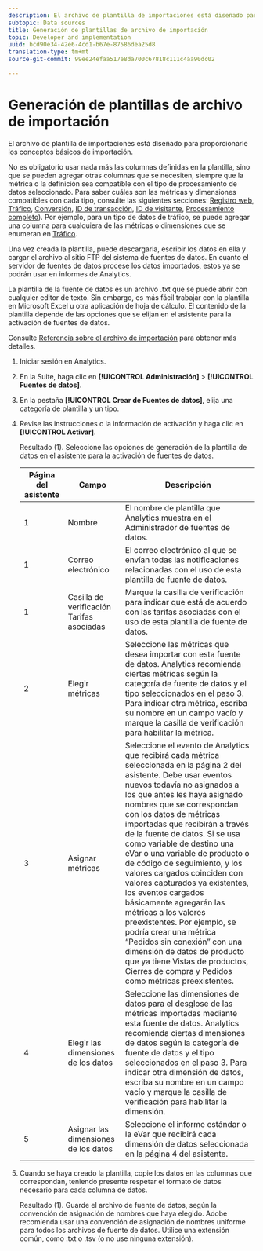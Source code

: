 ```yaml
---
description: El archivo de plantilla de importaciones está diseñado para proporcionarle los conceptos básicos de importación.
subtopic: Data sources
title: Generación de plantillas de archivo de importación
topic: Developer and implementation
uuid: bcd90e34-42e6-4cd1-b67e-87586dea25d8
translation-type: tm+mt
source-git-commit: 99ee24efaa517e8da700c67818c111c4aa90dc02

---
```



# Generación de plantillas de archivo de importación

El archivo de plantilla de importaciones está diseñado para proporcionarle los conceptos básicos de importación.

No es obligatorio usar nada más las columnas definidas en la plantilla, sino que se pueden agregar otras columnas que se necesiten, siempre que la métrica o la definición sea compatible con el tipo de procesamiento de datos seleccionado. Para saber cuáles son las métricas y dimensiones compatibles con cada tipo, consulte las siguientes secciones: [Registro web](/help/import/c-data-sources/c-datasrc-types/datasrc-web-log.md), [Tráfico](/help/import/c-data-sources/c-datasrc-types/datasrc-traffic.md), [Conversión](/help/import/c-data-sources/c-datasrc-types/datasrc-conversion.md), [ID de transacción](/help/import/c-data-sources/c-datasrc-types/datasrc-transactionid.md), [ID de visitante](/help/import/c-data-sources/c-datasrc-types/datasrc-visitorid.md), [Procesamiento completo](/help/import/c-data-sources/c-datasrc-types/datasrc-full-processing.md)). Por ejemplo, para un tipo de datos de tráfico, se puede agregar una columna para cualquiera de las métricas o dimensiones que se enumeran en [Tráfico](/help/import/c-data-sources/c-datasrc-types/datasrc-traffic.md).

Una vez creada la plantilla, puede descargarla, escribir los datos en ella y cargar el archivo al sitio FTP del sistema de fuentes de datos. En cuanto el servidor de fuentes de datos procese los datos importados, estos ya se podrán usar en informes de Analytics.

La plantilla de la fuente de datos es un archivo .txt que se puede abrir con cualquier editor de texto. Sin embargo, es más fácil trabajar con la plantilla en Microsoft Excel u otra aplicación de hoja de cálculo. El contenido de la plantilla depende de las opciones que se elijan en el asistente para la activación de fuentes de datos.

Consulte [Referencia sobre el archivo de importación](/help/import/c-data-sources/datasrc-template/datasrc-import-file-reference.md) para obtener más detalles.

1. Iniciar sesión en Analytics.
1. En la Suite, haga clic en **[!UICONTROL Administración]** > **[!UICONTROL Fuentes de datos]**.
1. En la pestaña **[!UICONTROL Crear de Fuentes de datos]**, elija una categoría de plantilla y un tipo.
1. Revise las instrucciones o la información de activación y haga clic en **[!UICONTROL Activar]**.

   Resultado (1). Seleccione las opciones de generación de la plantilla de datos en el asistente para la activación de fuentes de datos.

   | Página del asistente | Campo | Descripción |
   |--- |--- |--- |
   | 1 | Nombre | El nombre de plantilla que Analytics muestra en el Administrador de fuentes de datos. |
   | 1 | Correo electrónico | El correo electrónico al que se envían todas las notificaciones relacionadas con el uso de esta plantilla de fuente de datos. |
   | 1 | Casilla de verificación Tarifas asociadas | Marque la casilla de verificación para indicar que está de acuerdo con las tarifas asociadas con el uso de esta plantilla de fuente de datos. |
   | 2 | Elegir métricas | Seleccione las métricas que desea importar con esta fuente de datos. Analytics recomienda ciertas métricas según la categoría de fuente de datos y el tipo seleccionados en el paso 3.  Para indicar otra métrica, escriba su nombre en un campo vacío y marque la casilla de verificación para habilitar la métrica. |
   | 3 | Asignar métricas | Seleccione el evento de Analytics que recibirá cada métrica seleccionada en la página 2 del asistente.  Debe usar eventos nuevos todavía no asignados a los que antes les haya asignado nombres que se correspondan con los datos de métricas importadas que recibirán a través de la fuente de datos.  Si se usa como variable de destino una eVar o una variable de producto o de código de seguimiento, y los valores cargados coinciden con valores capturados ya existentes, los eventos cargados básicamente agregarán las métricas a los valores preexistentes. Por ejemplo, se podría crear una métrica “Pedidos sin conexión” con una dimensión de datos de producto que ya tiene Vistas de productos, Cierres de compra y Pedidos como métricas preexistentes. |
   | 4 | Elegir las dimensiones de los datos | Seleccione las dimensiones de datos para el desglose de las métricas importadas mediante esta fuente de datos. Analytics recomienda ciertas dimensiones de datos según la categoría de fuente de datos y el tipo seleccionados en el paso 3.  Para indicar otra dimensión de datos, escriba su nombre en un campo vacío y marque la casilla de verificación para habilitar la dimensión. |
   | 5 | Asignar las dimensiones de los datos | Seleccione el informe estándar o la eVar que recibirá cada dimensión de datos seleccionada en la página 4 del asistente. |

1. Cuando se haya creado la plantilla, copie los datos en las columnas que correspondan, teniendo presente respetar el formato de datos necesario para cada columna de datos.

   Resultado (1). Guarde el archivo de fuente de datos, según la convención de asignación de nombres que haya elegido. Adobe recomienda usar una convención de asignación de nombres uniforme para todos los archivos de fuente de datos. Utilice una extensión común, como .txt o .tsv (o no use ninguna extensión).

